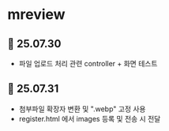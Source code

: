 # mreview 


## 📌 25.07.30
- 파일 업로드 처리 관련 controller + 화면 테스트

## 📌 25.07.31
- 첨부파일 확장자 변환 및 ".webp" 고정 사용
- register.html 에서 images 등록 및 전송 시 전달
